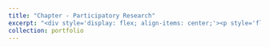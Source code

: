 ```yaml
---
title: "Chapter - Participatory Research"
excerpt: "<div style='display: flex; align-items: center;'><p style='flex: 1; margin: 0; padding: 0;'> I was delighted to be invited to contribute to the new edition of this French book by writing a chapter on participatory research in autism. In this chapter, I trace the historical development of participatory research and how it has evolved in the field of autism. I also highlight a French examples, though still too few, and discuss the challenges that remain to be addressed. 1<br/><img src='/images/chapter.jpg'>"
collection: portfolio
---
```


